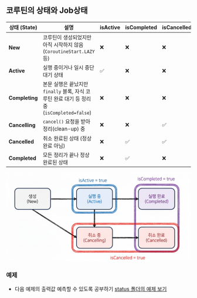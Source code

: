 ## 코루틴의 상태와 Job상태
| 상태 (State)     | 설명                                                                  | isActive | isCompleted | isCancelled |
| -------------- | ------------------------------------------------------------------- | -------- | ----------- | ----------- |
| **New**        | 코루틴이 생성되었지만 아직 시작하지 않음 (`CoroutineStart.LAZY` 등)                    | ❌        | ❌           | ❌           |
| **Active**     | 실행 중이거나 일시 중단 대기 상태                                                 | ✅        | ❌           | ❌           |
| **Completing** | 본문 실행은 끝났지만 `finally` 블록, 자식 코루틴 완료 대기 등 정리 중 (`isCompleted=false`) | ❌        | ❌           | ❌           |
| **Cancelling** | `cancel()` 요청을 받아 정리(clean-up) 중                                    | ❌        | ❌           | ✅           |
| **Cancelled**  | 취소 완료된 상태 (정상 완료 아님)                                                | ❌        | ✅           | ✅           |
| **Completed**  | 모든 정리가 끝나 정상 완료된 상태                                                 | ❌        | ✅           | ❌           |

![코루틴_상태](./images/coroutine_state.png)

### 예제
- 다음 예제의 출력값 예측할 수 있도록 공부하기
[status 폴더의 예제 보기](../src/main/kotlin/status/)
